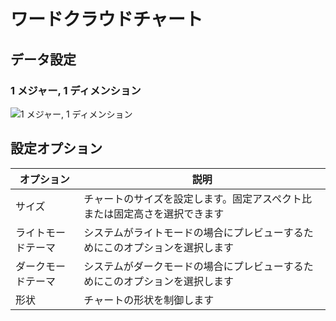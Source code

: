 # ワードクラウドチャート

## データ設定

### 1 メジャー, 1 ディメンション

![1 メジャー, 1 ディメンション](https://static-docs.nocobase.com/202410091936018.png)

## 設定オプション

| オプション             | 説明                                      |
| ------------------ | ------------------------------------------------ |
| サイズ               | チャートのサイズを設定します。固定アスペクト比または固定高さを選択できます |
| ライトモードテーマ   | システムがライトモードの場合にプレビューするためにこのオプションを選択します |
| ダークモードテーマ    | システムがダークモードの場合にプレビューするためにこのオプションを選択します |
| 形状              | チャートの形状を制御します                 |
